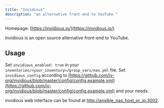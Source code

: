 ```yaml
---
title: "Invidious"
description: "an alternative front-end to YouTube "
---
```


Homepage: [https://invidious.io/](https://invidious.io/)

Invidious is an open source alternative front-end to YouTube.

## Usage

Set `invidious_enabled: true` in your `inventories/<your_inventory>/group_vars/nas.yml` file. Set `invidious_config` according to [https://github.com/iv-org/invidious/blob/master/config/config.example.yml](https://github.com/iv-org/invidious/blob/master/config/config.example.yml) and your needs.

invidious web interface can be found at [http://ansible_nas_host_or_ip:3002](http://ansible_nas_host_or_ip:3002).
